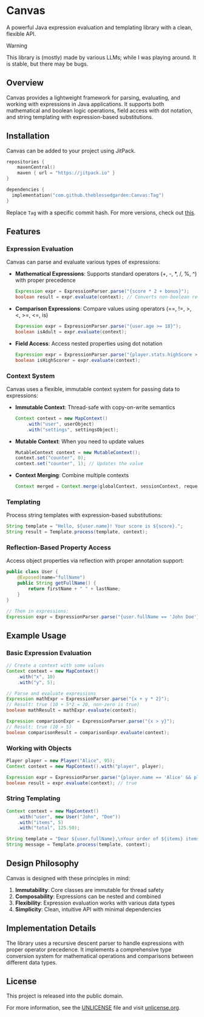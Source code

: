 # Canvas
A powerful Java expression evaluation and templating library with a clean, flexible API.

> [!WARNING]  
> This library is (mostly) made by various LLMs; while I was playing around.
> It is stable, but there may be bugs.

## Overview
Canvas provides a lightweight framework for parsing, evaluating, and working with expressions in Java applications. It supports both mathematical and boolean logic operations, field access with dot notation, and string templating with expression-based substitutions.

## Installation
Canvas can be added to your project using JitPack.

```kotlin
repositories {
    mavenCentral()
    maven { url = "https://jitpack.io" }
}

dependencies {
  implementation("com.github.theblessedgarden:Canvas:Tag")
}
```

Replace `Tag` with a specific commit hash.
For more versions, check out [this](https://jitpack.io/#theblessedgarden/Canvas).

## Features

### Expression Evaluation
Canvas can parse and evaluate various types of expressions:

- **Mathematical Expressions**: Supports standard operators (+, -, *, /, %, ^) with proper precedence
  ```java
  Expression expr = ExpressionParser.parse("{score * 2 + bonus}");
  boolean result = expr.evaluate(context); // Converts non-boolean results appropriately
  ```

- **Comparison Expressions**: Compare values using operators (==, !=, >, <, >=, <=, is)
  ```java
  Expression expr = ExpressionParser.parse("{user.age >= 18}");
  boolean isAdult = expr.evaluate(context);
  ```

- **Field Access**: Access nested properties using dot notation
  ```java
  Expression expr = ExpressionParser.parse("{player.stats.highScore > 1000}");
  boolean isHighScorer = expr.evaluate(context);
  ```

### Context System
Canvas uses a flexible, immutable context system for passing data to expressions:

- **Immutable Context**: Thread-safe with copy-on-write semantics
  ```java
  Context context = new MapContext()
      .with("user", userObject)
      .with("settings", settingsObject);
  ```

- **Mutable Context**: When you need to update values
  ```java
  MutableContext context = new MutableContext();
  context.set("counter", 0);
  context.set("counter", 1); // Updates the value
  ```

- **Context Merging**: Combine multiple contexts
  ```java
  Context merged = Context.merge(globalContext, sessionContext, requestContext);
  ```

### Templating
Process string templates with expression-based substitutions:

```java
String template = "Hello, ${user.name}! Your score is ${score}.";
String result = Template.process(template, context);
```

### Reflection-Based Property Access

Access object properties via reflection with proper annotation support:

```java
public class User {
    @Exposed(name="fullName")
    public String getFullName() {
        return firstName + " " + lastName;
    }
}

// Then in expressions:
Expression expr = ExpressionParser.parse("{user.fullName == 'John Doe'}");
```

## Example Usage

### Basic Expression Evaluation

```java
// Create a context with some values
Context context = new MapContext()
    .with("x", 10)
    .with("y", 5);

// Parse and evaluate expressions
Expression mathExpr = ExpressionParser.parse("{x + y * 2}");
// Result: true (10 + 5*2 = 20, non-zero is true)
boolean mathResult = mathExpr.evaluate(context);

Expression comparisonExpr = ExpressionParser.parse("{x > y}");
// Result: true (10 > 5)
boolean comparisonResult = comparisonExpr.evaluate(context);
```

### Working with Objects

```java
Player player = new Player("Alice", 95);
Context context = new MapContext().with("player", player);

Expression expr = ExpressionParser.parse("{player.name == 'Alice' && player.score > 90}");
boolean result = expr.evaluate(context); // true
```

### String Templating

```java
Context context = new MapContext()
    .with("user", new User("John", "Doe"))
    .with("items", 5)
    .with("total", 125.50);

String template = "Dear ${user.fullName},\nYour order of ${items} items totaling $${total} has been processed.";
String message = Template.process(template, context);
```

## Design Philosophy
Canvas is designed with these principles in mind:

1. **Immutability**: Core classes are immutable for thread safety
2. **Composability**: Expressions can be nested and combined
3. **Flexibility**: Expression evaluation works with various data types
4. **Simplicity**: Clean, intuitive API with minimal dependencies

## Implementation Details
The library uses a recursive descent parser to handle expressions with proper operator precedence. It implements a comprehensive type conversion system for mathematical operations and comparisons between different data types.

## License
This project is released into the public domain.

For more information, see the [UNLICENSE](UNLICENSE) file and visit [unlicense.org](https://unlicense.org).